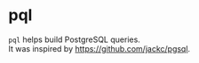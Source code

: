 # pql

`pql` helps build PostgreSQL queries.  
It was inspired by <https://github.com/jackc/pgsql>.
